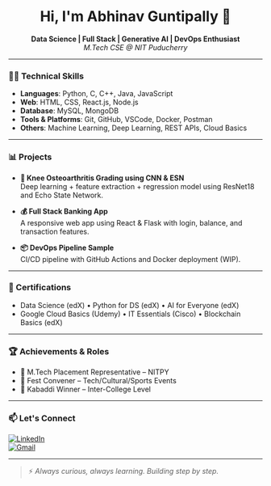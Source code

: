 <h1 align="center">Hi, I'm Abhinav Guntipally 👋</h1>

<p align="center">
  <b>Data Science | Full Stack | Generative AI | DevOps Enthusiast</b> <br>
  <i>M.Tech CSE @ NIT Puducherry</i>
</p>

---

### 🧑‍💻 Technical Skills

- **Languages**: Python, C, C++, Java, JavaScript
- **Web**: HTML, CSS, React.js, Node.js
- **Database**: MySQL, MongoDB
- **Tools & Platforms**: Git, GitHub, VSCode, Docker, Postman
- **Others**: Machine Learning, Deep Learning, REST APIs, Cloud Basics

---

### 📊 Projects

- **🦾 Knee Osteoarthritis Grading using CNN & ESN**  
  Deep learning + feature extraction + regression model using ResNet18 and Echo State Network.

- **💰 Full Stack Banking App**  
  A responsive web app using React & Flask with login, balance, and transaction features.

- **📦 DevOps Pipeline Sample**  
  CI/CD pipeline with GitHub Actions and Docker deployment (WIP).

---

### 📜 Certifications

- Data Science (edX) • Python for DS (edX) • AI for Everyone (edX)  
- Google Cloud Basics (Udemy) • IT Essentials (Cisco) • Blockchain Basics (edX)

---

### 🏆 Achievements & Roles

- 📌 M.Tech Placement Representative – NITPY  
- 🎯 Fest Convener – Tech/Cultural/Sports Events  
- 🥇 Kabaddi Winner – Inter-College Level  

---

### 📫 Let's Connect

[![LinkedIn](https://img.shields.io/badge/LinkedIn-blue?style=flat&logo=linkedin)](https://www.linkedin.com/in/yourprofile)  
[![Gmail](https://img.shields.io/badge/Gmail-red?style=flat&logo=gmail)](mailto:yourmail@gmail.com)

---

> ⚡ *Always curious, always learning. Building step by step.*

